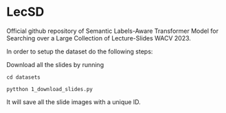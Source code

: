 # LecSD
Official github repository of Semantic Labels-Aware Transformer Model for Searching over a Large Collection of Lecture-Slides WACV 2023.

In order to setup the dataset do the following steps:

Download all the slides by running

`
cd datasets
`

`
pytthon 1_download_slides.py
`

It will save all the slide images with a unique ID.

